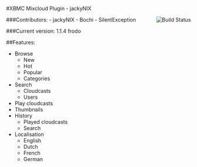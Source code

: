 #XBMC Mixcloud Plugin - jackyNIX

[<img src="https://travis-ci.org/CommanderRhode/xbmc-mixcloud-plugin.svg?branch=master" align="right" alt="Build Status" />](https://travis-ci.org/CommanderRhode/xbmc-mixcloud-plugin)

###Contributors:
	-	jackyNIX
	-	Bochi
	-	SilentException

###Current version: 1.1.4 frodo

##Features:
  - Browse
    - New
    - Hot
    - Popular
    - Categories
  - Search
    - Cloudcasts
    - Users
  - Play cloudcasts
  - Thumbnails
  - History
    - Played cloudcasts
    - Search
  - Localisation
    - English
    - Dutch
    - French
    - German
